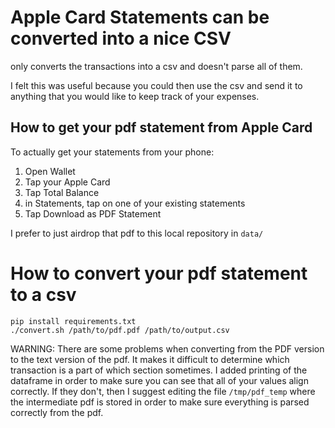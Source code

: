 # Apple Card Statements can be converted into a nice CSV

only converts the transactions into a csv and doesn't parse all of them.

I felt this was useful because you could then use the csv and send it to 
anything that you would like to keep track of your expenses.

## How to get your pdf statement from Apple Card

To actually get your statements from your phone:
1. Open Wallet
2. Tap your Apple Card
3. Tap Total Balance
4. in Statements, tap on one of your existing statements
5. Tap Download as PDF Statement

I prefer to just airdrop that pdf to this local repository in `data/`

# How to convert your pdf statement to a csv


```
pip install requirements.txt
./convert.sh /path/to/pdf.pdf /path/to/output.csv
```

WARNING: There are some problems when converting from the PDF version to
the text version of the pdf. It makes it difficult to determine which
transaction is a part of which section sometimes. I added printing of the dataframe
in order to make sure you can see that all of your values align correctly. If they 
don't, then I suggest editing the file `/tmp/pdf_temp` where the intermediate
pdf is stored in order to make sure everything is parsed correctly from the pdf.
